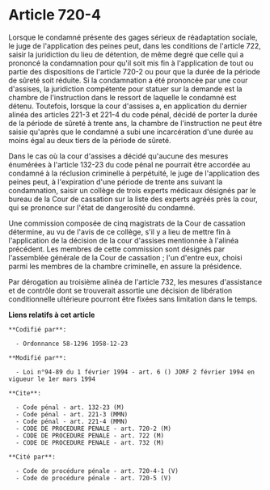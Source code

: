 # Article 720-4

Lorsque le condamné présente des gages sérieux de réadaptation sociale, le juge de l'application des peines peut, dans les
conditions de l'article 722, saisir la juridiction du lieu de détention, de même degré que celle qui a prononcé la
condamnation pour qu'il soit mis fin à l'application de tout ou partie des dispositions de l'article 720-2 ou pour que la
durée de la période de sûreté soit réduite. Si la condamnation a été prononcée par une cour d'assises, la juridiction
compétente pour statuer sur la demande est la chambre de l'instruction dans le ressort de laquelle le condamné est détenu.
Toutefois, lorsque la cour d'assises a, en application du dernier alinéa des articles 221-3 et 221-4 du code pénal, décidé de
porter la durée de la période de sûreté à trente ans, la chambre de l'instruction ne peut être saisie qu'après que le
condamné a subi une incarcération d'une durée au moins égal au deux tiers de la période de sûreté.

Dans le cas où la cour d'assises a décidé qu'aucune des mesures énumérées à l'article 132-23 du code pénal ne pourrait être
accordée au condamné à la réclusion criminelle à perpétuité, le juge de l'application des peines peut, à l'expiration d'une
période de trente ans suivant la condamnation, saisir un collège de trois experts médicaux désignés par le bureau de la Cour
de cassation sur la liste des experts agréés près la cour, qui se prononce sur l'état de dangerosité du condamné.

Une commission composée de cinq magistrats de la Cour de cassation détermine, au vu de l'avis de ce collège, s'il y a lieu de
mettre fin à l'application de la décision de la cour d'assises mentionnée à l'alinéa précédent. Les membres de cette
commission sont désignés par l'assemblée générale de la Cour de cassation ; l'un d'entre eux, choisi parmi les membres de la
chambre criminelle, en assure la présidence.

Par dérogation au troisième alinéa de l'article 732, les mesures d'assistance et de contrôle dont se trouverait assortie une
décision de libération conditionnelle ultérieure pourront être fixées sans limitation dans le temps.

**Liens relatifs à cet article**

	**Codifié par**:

	  - Ordonnance 58-1296 1958-12-23

	**Modifié par**:

	  - Loi n°94-89 du 1 février 1994 - art. 6 () JORF 2 février 1994 en vigueur le 1er mars 1994

	**Cite**:

	  - Code pénal - art. 132-23 (M)
	  - Code pénal - art. 221-3 (MMN)
	  - Code pénal - art. 221-4 (MMN)
	  - CODE DE PROCEDURE PENALE - art. 720-2 (M)
	  - CODE DE PROCEDURE PENALE - art. 722 (M)
	  - CODE DE PROCEDURE PENALE - art. 732 (M)

	**Cité par**:

	  - Code de procédure pénale - art. 720-4-1 (V)
	  - Code de procédure pénale - art. 720-5 (V)
